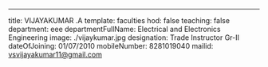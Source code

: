 ---
title: VIJAYAKUMAR .A
template: faculties
hod: false
teaching: false
department: eee
departmentFullName: Electrical and Electronics Engineering
image: ./vijaykumar.jpg
designation: Trade Instructor Gr-II
dateOfJoining: 01/07/2010
mobileNumber: 8281019040
mailid: vsvijayakumar11@gmail.com
